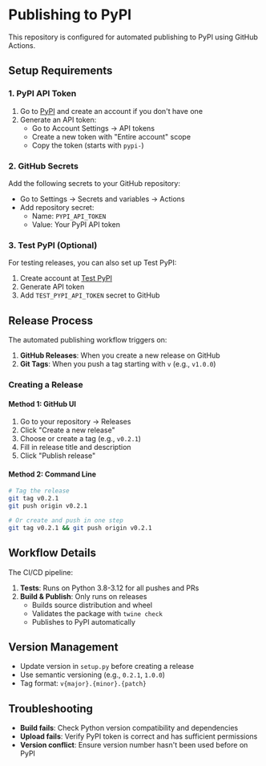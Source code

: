# Publishing to PyPI

This repository is configured for automated publishing to PyPI using GitHub Actions.

## Setup Requirements

### 1. PyPI API Token
1. Go to [PyPI](https://pypi.org) and create an account if you don't have one
2. Generate an API token:
   - Go to Account Settings → API tokens
   - Create a new token with "Entire account" scope
   - Copy the token (starts with `pypi-`)

### 2. GitHub Secrets
Add the following secrets to your GitHub repository:
- Go to Settings → Secrets and variables → Actions
- Add repository secret:
  - Name: `PYPI_API_TOKEN`
  - Value: Your PyPI API token

### 3. Test PyPI (Optional)
For testing releases, you can also set up Test PyPI:
1. Create account at [Test PyPI](https://test.pypi.org)
2. Generate API token
3. Add `TEST_PYPI_API_TOKEN` secret to GitHub

## Release Process

The automated publishing workflow triggers on:

1. **GitHub Releases**: When you create a new release on GitHub
2. **Git Tags**: When you push a tag starting with `v` (e.g., `v1.0.0`)

### Creating a Release

#### Method 1: GitHub UI
1. Go to your repository → Releases
2. Click "Create a new release"
3. Choose or create a tag (e.g., `v0.2.1`)
4. Fill in release title and description
5. Click "Publish release"

#### Method 2: Command Line
```bash
# Tag the release
git tag v0.2.1
git push origin v0.2.1

# Or create and push in one step
git tag v0.2.1 && git push origin v0.2.1
```

## Workflow Details

The CI/CD pipeline:

1. **Tests**: Runs on Python 3.8-3.12 for all pushes and PRs
2. **Build & Publish**: Only runs on releases
   - Builds source distribution and wheel
   - Validates the package with `twine check`
   - Publishes to PyPI automatically

## Version Management

- Update version in `setup.py` before creating a release
- Use semantic versioning (e.g., `0.2.1`, `1.0.0`)
- Tag format: `v{major}.{minor}.{patch}`

## Troubleshooting

- **Build fails**: Check Python version compatibility and dependencies
- **Upload fails**: Verify PyPI token is correct and has sufficient permissions
- **Version conflict**: Ensure version number hasn't been used before on PyPI